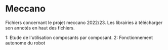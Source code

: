 # Meccano

Fichiers concernant le projet meccano 2022/23.
Les librairies à télécharger son annotés en haut des fichiers.

1: Etude de l'utilisation composants par composant.
2: Fonctionnement autonome du robot
